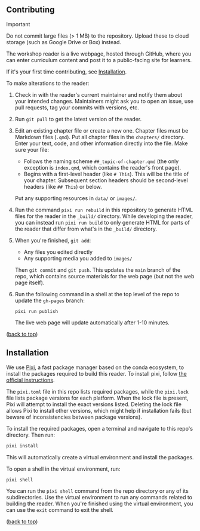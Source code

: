 ## Contributing

[top]: #contributing

> [!IMPORTANT]
>
> Do not commit large files (> 1 MB) to the repository. Upload these to cloud
> storage (such as Google Drive or Box) instead.

The workshop reader is a live webpage, hosted through GitHub, where you can
enter curriculum content and post it to a public-facing site for learners.

If it's your first time contributing, see [Installation](#installation).

To make alterations to the reader:

1.  Check in with the reader's current maintainer and notify them about your 
    intended changes. Maintainers might ask you to open an issue, use pull 
    requests, tag your commits with versions, etc.

2.  Run `git pull` to get the latest version of the reader.

3.  Edit an existing chapter file or create a new one. Chapter files must be
    Markdown files (`.qmd`). Put all chapter files in the `chapters/`
    directory. Enter your text, code, and other information directly into the
    file. Make sure your file:

    - Follows the naming scheme `##_topic-of-chapter.qmd` (the only exception
      is `index.qmd`, which contains the reader's front page).
    - Begins with a first-level header (like `# This`). This will be the title
      of your chapter. Subsequent section headers should be second-level
      headers (like `## This`) or below.

    Put any supporting resources in `data/` or `images/`.

4.  Run the command `pixi run rebuild` in this repository to generate HTML
    files for the reader in the `_build/` directory. While developing the
    reader, you can instead run `pixi run build` to only generate HTML for
    parts of the reader that differ from what's in the `_build/` directory.

5.  When you're finished, `git add`:
    - Any files you edited directly
    - Any supporting media you added to `images/`

    Then `git commit` and `git push`. This updates the `main` branch of the
    repo, which contains source materials for the web page (but not the web
    page itself).

6.  Run the following command in a shell at the top level of the repo to update
    the `gh-pages` branch:
    ```
    pixi run publish
    ```
    The live web page will update automatically after 1-10 minutes.

([back to top][top])


## Installation

We use [Pixi][], a fast package manager based on the conda ecosystem, to
install the packages required to build this reader. To install pixi, follow
[the official instructions][Pixi]. 

[pixi]: https://pixi.sh/

The `pixi.toml` file in this repo lists required packages, while the
`pixi.lock` file lists package versions for each platform. When the lock file
is present, Pixi will attempt to install the exact versions listed. Deleting
the lock file allows Pixi to install other versions, which might help if
installation fails (but beware of inconsistencies between package versions).

To install the required packages, open a terminal and navigate to this repo's
directory. Then run:

```sh
pixi install
```

This will automatically create a virtual environment and install the packages.

To open a shell in the virtual environment, run:

```sh
pixi shell
```

You can run the `pixi shell` command from the repo directory or any of its
subdirectories. Use the virtual environment to run any commands related to
building the reader. When you're finished using the virtual environment, you
can use the `exit` command to exit the shell.

([back to top][top])
